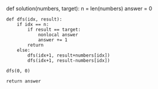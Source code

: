def solution(numbers, target):
    n = len(numbers)
    answer = 0
    
    def dfs(idx, result):
        if idx == n:
            if result == target:
                nonlocal answer
                answer += 1
            return
        else:
            dfs(idx+1, result+numbers[idx])
            dfs(idx+1, result-numbers[idx])

    dfs(0, 0)
    
    return answer
